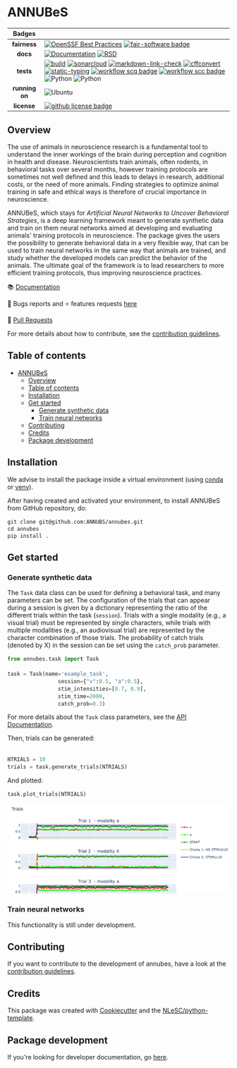 # ANNUBeS

|     Badges     |                                                                                                                                                                                                                                                                                                                                                                                                                                                                                                                                                                                                                                                                                                                                                                                                                                                                                                                                                                                                                                                                                                                                                                                                                                                                                                                                    |
| :------------: | ---------------------------------------------------------------------------------------------------------------------------------------------------------------------------------------------------------------------------------------------------------------------------------------------------------------------------------------------------------------------------------------------------------------------------------------------------------------------------------------------------------------------------------------------------------------------------------------------------------------------------------------------------------------------------------------------------------------------------------------------------------------------------------------------------------------------------------------------------------------------------------------------------------------------------------------------------------------------------------------------------------------------------------------------------------------------------------------------------------------------------------------------------------------------------------------------------------------------------------------------------------------------------------------------------------------------------------- |
|  **fairness**  | [![OpenSSF Best Practices](https://www.bestpractices.dev/projects/8861/badge)](https://www.bestpractices.dev/projects/8861) [![fair-software badge](https://img.shields.io/badge/fair--software.eu-%E2%97%8F%20%20%E2%97%8F%20%20%E2%97%8F%20%20%E2%97%8F%20%20%E2%97%8B-yellow)](https://fair-software.eu)                                                                                                                                                                                                                                                                                                                                                                                                                                                                                                                                                                                                                                                                                                                                                                                                                                                                                                                                                                                                                        |
|    **docs**    | [![Documentation](https://img.shields.io/badge/docs-mkdocs-259482)](https://annubs.github.io/annubes/latest/) [![RSD](https://img.shields.io/badge/rsd-annubes-00a3e3.svg)](https://research-software-directory.org/projects/annubes)                                                                                                                                                                                                                                                                                                                                                                                                                                                                                                                                                                                                                                                                                                                                                                                                                                                                                                                                                                                                                                                                                              |
|   **tests**    | [![build](https://github.com/ANNUBS/annubes/actions/workflows/build.yml/badge.svg)](https://github.com/ANNUBS/annubes/actions/workflows/build.yml) [![sonarcloud](https://github.com/ANNUBS/annubes/actions/workflows/sonarcloud.yml/badge.svg)](https://github.com/ANNUBS/annubes/actions/workflows/sonarcloud.yml) [![markdown-link-check](https://github.com/ANNUBS/annubes/actions/workflows/markdown-link-check.yml/badge.svg)](https://github.com/ANNUBS/annubes/actions/workflows/markdown-link-check.yml) [![cffconvert](https://github.com/ANNUBS/annubes/actions/workflows/cffconvert.yml/badge.svg)](https://github.com/ANNUBS/annubes/actions/workflows/cffconvert.yml) [![static-typing](https://github.com/ANNUBS/annubes/actions/workflows/typing-check.yml/badge.svg)](https://github.com/ANNUBS/annubes/actions/workflows/typing-check.yml) [![workflow scq badge](https://sonarcloud.io/api/project_badges/measure?project=ANNUBS_annubes&metric=alert_status)](https://sonarcloud.io/dashboard?id=ANNUBS_annubes) [![workflow scc badge](https://sonarcloud.io/api/project_badges/measure?project=ANNUBS_annubes&metric=coverage)](https://sonarcloud.io/dashboard?id=ANNUBS_annubes) ![Python](https://img.shields.io/badge/python-3.11-blue.svg) ![Python](https://img.shields.io/badge/python-3.12-blue.svg) |
| **running on** | ![Ubuntu](https://img.shields.io/badge/Ubuntu-E95420?style=for-the-badge&logo=ubuntu&logoColor=white)                                                                                                                                                                                                                                                                                                                                                                                                                                                                                                                                                                                                                                                                                                                                                                                                                                                                                                                                                                                                                                                                                                                                                                                                                              |
|  **license**   | [![github license badge](https://img.shields.io/github/license/ANNUBS/annubes)](https://github.com/ANNUBS/annubes?tab=Apache-2.0-1-ov-file)                                                                                                                                                                                                                                                                                                                                                                                                                                                                                                                                                                                                                                                                                                                                                                                                                                                                                                                                                                                                                                                                                                                                                                                        |

## Overview

The use of animals in neuroscience research is a fundamental tool to understand the inner workings of the brain during perception and cognition in health and disease. Neuroscientists train animals, often rodents, in behavioral tasks over several months, however training protocols are sometimes not well defined and this leads to delays in research, additional costs, or the need of more animals. Finding strategies to optimize animal training in safe and ethical ways is therefore of crucial importance in neuroscience.

ANNUBeS, which stays for _Artificial Neural Networks to Uncover Behavioral Strategies_, is a deep learning framework meant to generate synthetic data and train on them neural networks aimed at developing and evaluating animals' training protocols in neuroscience. The package gives the users the possibility to generate behavioral data in a very flexible way, that can be used to train neural networks in the same way that animals are trained, and study whether the developed models can predict the behavior of the animals. The ultimate goal of the framework is to lead researchers to more efficient training protocols, thus improving neuroscience practices.

📚 [Documentation](https://annubs.github.io/annubes/latest/)

🐛 Bugs reports and ⭐ features requests [here](https://github.com/ANNUBS/annubes/issues)

🔧 [Pull Requests](https://github.com/ANNUBS/annubes/pulls)

For more details about how to contribute, see the [contribution guidelines](CONTRIBUTING.md).

## Table of contents

- [ANNUBeS](#annubes)
  - [Overview](#overview)
  - [Table of contents](#table-of-contents)
  - [Installation](#installation)
  - [Get started](#get-started)
    - [Generate synthetic data](#generate-synthetic-data)
    - [Train neural networks](#train-neural-networks)
  - [Contributing](#contributing)
  - [Credits](#credits)
  - [Package development](#package-development)

## Installation

We advise to install the package inside a virtual environment (using [conda](https://conda.io/projects/conda/en/latest/user-guide/tasks/manage-environments.html) or [venv](https://docs.python.org/3/library/venv.html)).

After having created and activated your environment, to install ANNUBeS from GitHub repository, do:

```console
git clone git@github.com:ANNUBS/annubes.git
cd annubes
pip install .
```

## Get started

### Generate synthetic data

The `Task` data class can be used for defining a behavioral task, and many parameters can be set. The configuration of the trials that can appear during a session is given by a dictionary representing the ratio of the different trials within the task (`session`). Trials with a single modality (e.g., a visual trial) must be represented by single characters, while trials with multiple modalities (e.g., an audiovisual trial) are represented by the character combination of those trials. The probability of catch trials (denoted by X) in the session can be set using the `catch_prob` parameter.

```python
from annubes.task import Task

task = Task(name='example_task',
                session={"v":0.5, "a":0.5},
                stim_intensities=[0.7, 0.9],
                stim_time=2000,
                catch_prob=0.3)
```

For more details about the `Task` class parameters, see the [API Documentation](https://annubs.github.io/annubes/latest/api/task/#annubes.task.Task).

Then, trials can be generated:

```python

NTRIALS = 10
trials = task.generate_trials(NTRIALS)
```

And plotted:

```python
task.plot_trials(NTRIALS)
```

<p align="center">
  <img src="./docs/example_trials_plot.png" width="700">
</p>

### Train neural networks

This functionality is still under development.

## Contributing

If you want to contribute to the development of annubes,
have a look at the [contribution guidelines](CONTRIBUTING.md).

## Credits

This package was created with [Cookiecutter](https://github.com/audreyr/cookiecutter) and the [NLeSC/python-template](https://github.com/NLeSC/python-template).

## Package development

If you're looking for developer documentation, go [here](https://github.com/ANNUBS/annubes/blob/main/README.dev.md).

